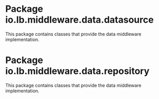 # Package io.lb.middleware.data.datasource
This package contains classes that provide the data middleware implementation.

# Package io.lb.middleware.data.repository
This package contains classes that provide the data middleware implementation.